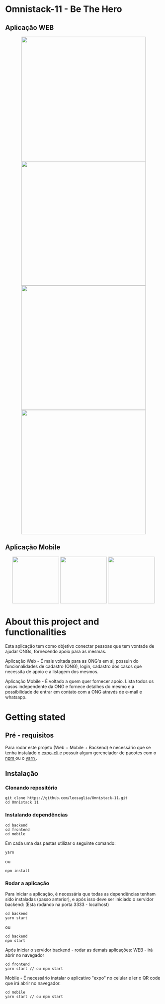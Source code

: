 # Omnistack-11 - Be The Hero

## Aplicação WEB
<div display="flex" align="center">
  <img src="https://user-images.githubusercontent.com/42787747/77835654-8d851e80-712d-11ea-92f5-433d73c8aff1.PNG" width="400">
  <img src="https://user-images.githubusercontent.com/42787747/77835653-8cec8800-712d-11ea-9669-7a866ce626a3.PNG" width="400">
</div>
<div display="flex" align="center">
  <img src="https://user-images.githubusercontent.com/42787747/77835650-8c53f180-712d-11ea-8ba6-b5516338bfa0.PNG" width="400">
  <img src="https://user-images.githubusercontent.com/42787747/77835649-8bbb5b00-712d-11ea-91a9-aae829fd27d8.PNG" width="400">
</div>

## Aplicação Mobile
<div display="flex" align="center">
  <img src="https://user-images.githubusercontent.com/42787747/77835879-f9688680-712f-11ea-92cd-0434c01c9d47.jpg" width="150">
  <img src="https://user-images.githubusercontent.com/42787747/77835912-4a787a80-7130-11ea-9dac-d5d456671e80.jpg" width="150">
  <img src="https://user-images.githubusercontent.com/42787747/77835881-fa011d00-712f-11ea-868c-80f88a41c9a0.jpg" width="150">
</div>

# About this project and functionalities

Esta aplicação tem como objetivo conectar pessoas que tem vontade de ajudar ONGs, fornecendo apoio para as mesmas.

Aplicação Web - É mais voltada para as ONG's em si, possuin do funcionalidades de cadastro (ONG), login, cadastro dos casos que necessita de apoio e a listagem dos mesmos.

Aplicação Mobile - É voltado a quem quer fornecer apoio. Lista todos os casos independente da ONG e fornece detalhes do mesmo e a possibilidade de entrar em contato com a ONG através de e-mail e whatsapp.

# Getting stated

## Pré - requisitos

Para rodar este projeto (Web + Mobile + Backend) é necessário que se tenha instalado o <a href="https://docs.expo.io/versions/latest/workflow/expo-cli/"> expo-cli </a> e possuir algum gerenciador de pacotes com o <a href="https://www.npmjs.com/get-npm"> npm </a> ou o <a href="https://classic.yarnpkg.com/pt-BR/docs/install/#windows-stable"> yarn </a>.

## Instalação

### Clonando repositório 

```
git clone https://github.com/leosaglia/Omnistack-11.git
cd Omnistack 11
```

### Instalando dependências

```
cd backend
cd frontend
cd mobile 
```

Em cada uma das pastas utilizar o seguinte comando:

```
yarn
```
ou
```
npm install
```

### Rodar a aplicação

Para iniciar a aplicação, é necessária que todas as dependências tenham sido instaladas (passo anterior), e após isso deve ser iniciado o servidor backend: (Esta rodando na porta 3333 - localhost)
```
cd backend
yarn start
```

ou

```
cd backend
npm start
```

Após iniciar o servidor backend - rodar as demais aplicações:
WEB - irá abrir no navegador
```
cd frontend
yarn start // ou npm start
```
Mobile - É necessário instalar o aplicativo "expo" no celular e ler o QR code que irá abrir no navegador.
```
cd mobile
yarn start // ou npm start
```

